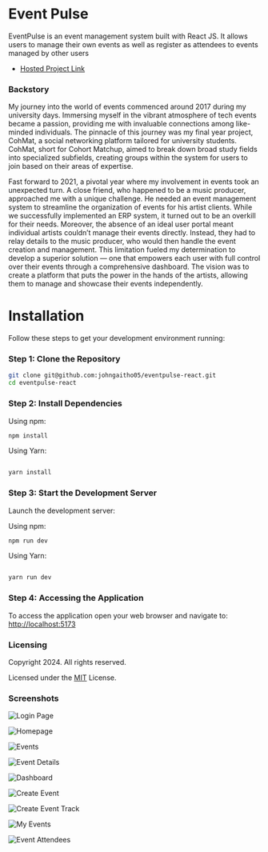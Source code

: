 # Event Pulse
EventPulse is an event management system built with React JS. It allows users to manage their own events as well as register as attendees to events managed by other users
- [Hosted Project Link](https://eventpulse.johngaitho.info)

### Backstory
My journey into the world of events commenced around 2017 during my university days. Immersing myself in the vibrant atmosphere of tech events became a passion, providing me with invaluable connections among like-minded individuals. The pinnacle of this journey was my final year project, CohMat, a social networking platform tailored for university students. CohMat, short for Cohort Matchup, aimed to break down broad study fields into specialized subfields, creating groups within the system for users to join based on their areas of expertise.

Fast forward to 2021, a pivotal year where my involvement in events took an unexpected turn. A close friend, who happened to be a music producer, approached me with a unique challenge. He needed an event management system to streamline the organization of events for his artist clients. While we successfully implemented an ERP system, it turned out to be an overkill for their needs. Moreover, the absence of an ideal user portal meant individual artists couldn’t manage their events directly. Instead, they had to relay details to the music producer, who would then handle the event creation and management. This limitation fueled my determination to develop a superior solution — one that empowers each user with full control over their events through a comprehensive dashboard. The vision was to create a platform that puts the power in the hands of the artists, allowing them to manage and showcase their events independently.

# Installation

Follow these steps to get your development environment running:

### Step 1: Clone the Repository

```bash
git clone git@github.com:johngaitho05/eventpulse-react.git
cd eventpulse-react
```

### Step 2: Install Dependencies

Using npm:

```bash
npm install
```

Using Yarn:

```bash

yarn install
```

### Step 3: Start the Development Server

Launch the development server:

Using npm:

```bash
npm run dev
```

Using Yarn:

```bash

yarn run dev
```

### Step 4: Accessing the Application

To access the application open your web browser and navigate to: <http://localhost:5173>

### Licensing
Copyright 2024. All rights reserved.

Licensed under the [MIT](https://github.com/ivanagui2/VMQemuVGA/blob/master/LICENSE.txt) License.

### Screenshots
![Login Page](./src/assets/login.png)

![Homepage](./src/assets/homepage.png)

![Events](./src/assets/events.png)

![Event Details](./src/assets/details.png)

![Dashboard](./src/assets/dashboard.png)

![Create Event](./src/assets/create-event.png)

![Create Event Track](./src/assets/create-event-track.png)

![My Events](./src/assets/my-events.png)

![Event Attendees](./src/assets/event-attendees.png)
